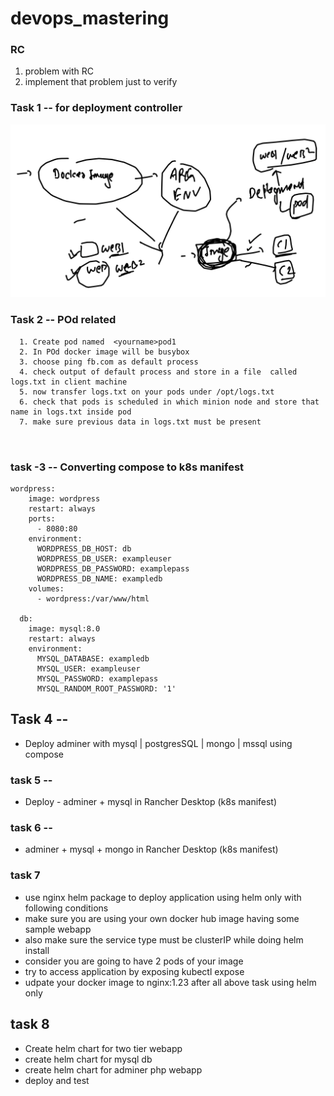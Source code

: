 # devops_mastering

### RC 

<ol>
    <li> problem with RC </li>
    <li> implement that problem just to verify </li>
</ol>

### Task 1 -- for deployment controller 

<img src="task1dep.png">

### Task 2 -- POd related

```
  1. Create pod named  <yourname>pod1
  2. In POd docker image will be busybox 
  3. choose ping fb.com as default process
  4. check output of default process and store in a file  called logs.txt in client machine 
  5. now transfer logs.txt on your pods under /opt/logs.txt 
  6. check that pods is scheduled in which minion node and store that name in logs.txt inside pod 
  7. make sure previous data in logs.txt must be present 
  
  
```

### task -3 -- Converting compose to k8s manifest

```
wordpress:
    image: wordpress
    restart: always
    ports:
      - 8080:80
    environment:
      WORDPRESS_DB_HOST: db
      WORDPRESS_DB_USER: exampleuser
      WORDPRESS_DB_PASSWORD: examplepass
      WORDPRESS_DB_NAME: exampledb
    volumes:
      - wordpress:/var/www/html

  db:
    image: mysql:8.0
    restart: always
    environment:
      MYSQL_DATABASE: exampledb
      MYSQL_USER: exampleuser
      MYSQL_PASSWORD: examplepass
      MYSQL_RANDOM_ROOT_PASSWORD: '1'
```

## Task 4 -- 
- Deploy adminer with mysql | postgresSQL | mongo | mssql using compose

### task 5 -- 
- Deploy - adminer + mysql in Rancher Desktop (k8s manifest)

### task 6 -- 

- adminer +  mysql + mongo in Rancher Desktop  (k8s manifest)

### task 7 
- use nginx helm package to deploy application using helm only with following conditions
- make sure you are using your own docker hub image having some sample webapp
- also make sure the service type must be clusterIP while doing helm install
- consider you are going to have 2 pods of your image
- try to access application by exposing kubectl expose 
- udpate your docker image to nginx:1.23 after all above task using helm only

## task 8 

- Create helm chart for two tier webapp
- create helm chart for mysql db 
- create helm chart for adminer php webapp
- deploy and test 